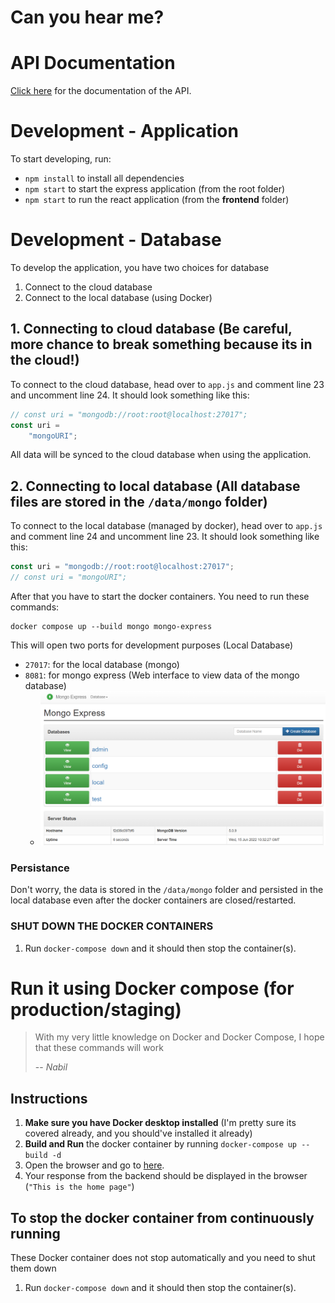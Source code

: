 # Can you hear me?

# API Documentation

[Click here](https://documenter.getpostman.com/view/18153423/UzBgvA23) for the documentation of the API.

# Development - Application

To start developing, run:

-   `npm install` to install all dependencies
-   `npm start` to start the express application (from the root folder)
-   `npm start` to run the react application (from the **frontend** folder)

# Development - Database

To develop the application, you have two choices for database

1.  Connect to the cloud database
2.  Connect to the local database (using Docker)

## 1. Connecting to cloud database (Be careful, more chance to break something because its in the cloud!)

To connect to the cloud database, head over to `app.js` and comment line 23 and uncomment line 24. It should look something like this:

```js
// const uri = "mongodb://root:root@localhost:27017";
const uri =
    "mongoURI";
```

All data will be synced to the cloud database when using the application.

## 2. Connecting to local database (All database files are stored in the `/data/mongo` folder)

To connect to the local database (managed by docker), head over to `app.js` and comment line 24 and uncomment line 23. It should look something like this:

```js
const uri = "mongodb://root:root@localhost:27017";
// const uri = "mongoURI";
```

After that you have to start the docker containers. You need to run these commands:

```
docker compose up --build mongo mongo-express
```

This will open two ports for development purposes (Local Database)

-   `27017`: for the local database (mongo)
-   `8081`: for mongo express (Web interface to view data of the mongo database)
    -   ![](./docs/mongo-express.png)

### Persistance

Don't worry, the data is stored in the `/data/mongo` folder and persisted in the local database even after the docker containers are closed/restarted.

### SHUT DOWN THE DOCKER CONTAINERS

1. Run `docker-compose down` and it should then stop the container(s).

# Run it using Docker compose (for production/staging)

> With my very little knowledge on Docker and Docker Compose, I hope that these commands will work
>
> -- <cite>Nabil</cite>

## Instructions

1.  **Make sure you have Docker desktop installed** (I'm pretty sure its covered already, and you should've installed it already)
2.  **Build and Run** the docker container by running `docker-compose up --build -d`
3.  Open the browser and go to [here](http://localhost:3001).
4.  Your response from the backend should be displayed in the browser (`"This is the home page"`)

## To stop the docker container from continuously running

These Docker container does not stop automatically and you need to shut them down

1. Run `docker-compose down` and it should then stop the container(s).
